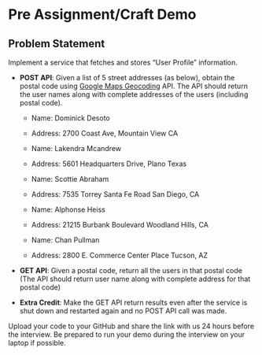 # Pre Assignment/Craft Demo

## Problem Statement

Implement a service that fetches and stores “User Profile” information.

- **POST API**: Given a list of 5 street addresses (as below), obtain the postal code using [Google Maps Geocoding](https://developers.google.com/maps/documentation/geocoding/start) API. The API should return the user names along with complete addresses of the users (including postal code).
	- Name: Dominick Desoto
	- Address: 2700 Coast Ave, Mountain View CA

	- Name: Lakendra Mcandrew
	- Address: 5601 Headquarters Drive, Plano Texas
	
	- Name: Scottie Abraham
	- Address: 7535 Torrey Santa Fe Road San Diego, CA
	
	- Name: Alphonse Heiss
	- Address: 21215 Burbank Boulevard Woodland Hills, CA
	
	- Name: Chan Pullman
	- Address: 2800 E. Commerce Center Place Tucson, AZ

- **GET API**: Given a postal code, return all the users in that postal code (The API should return user name along with complete address for that postal code)
 
- **Extra Credit**: Make the GET API return results even after the service is shut down and restarted again and no POST API call was made.


Upload your code to your GitHub and share the link with us 24 hours before the interview. Be prepared to run your demo during the interview on your laptop if possible.